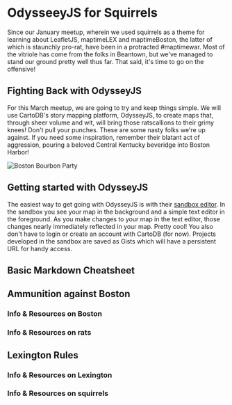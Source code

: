 # OdysseeyJS for Squirrels

Since our January meetup, wherein we used squirrels as a theme for learning about LeafletJS, maptimeLEX and maptimeBoston, the latter of which is staunchly pro-rat, have been in a protracted #maptimewar. Most of the vitriole has come from the folks in Beantown, but we've managed to stand our ground pretty well thus far. That said, it's time to go on the offensive!

## Fighting Back with OdysseyJS

For this March meetup, we are going to try and keep things simple. We will use CartoDB's story mapping platform, OdysseyJS, to create maps that, through sheer volume and wit, will bring those ratscallions to their grimy knees! Don't pull your punches. These are some nasty folks we're up against. If you need some inspiration, remember their blatant act of aggression, pouring a beloved Central Kentucky beveridge into Boston Harbor!

![Boston Bourbon Party](http://i1185.photobucket.com/albums/z344/buspainter2005/boston-bourbon-party_zps7i8r0kvm.jpg)

## Getting started with OdysseyJS

The easiest way to get going with OdysseyJS is with their [sandbox editor](http://cartodb.github.io/odyssey.js/sandbox/sandbox.html). In the sandbox you see your map in the background and a simple text editor in the foreground. As you make changes to your map in the text editor, those changes nearly immediately reflected in your map. Pretty cool! You also don't have to login or create an account with CartoDB (for now). Projects developed in the sandbox are saved as Gists which will have a persistent URL for handy access. 

## Basic Markdown Cheatsheet

## Ammunition against Boston

### Info & Resources on Boston

### Info & Resources on rats

## Lexington Rules

### Info & Resources on Lexington

### Info & Resources on squirrels
